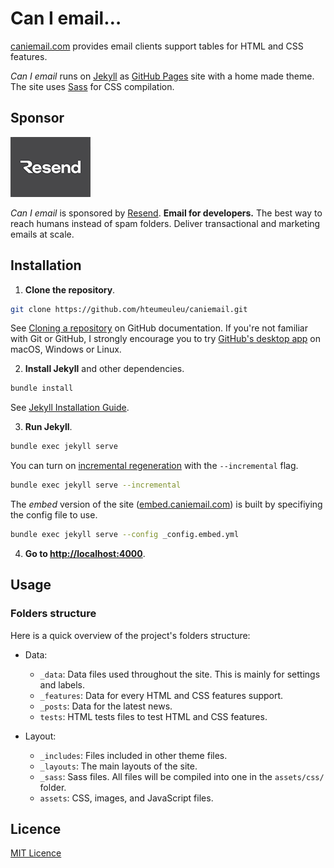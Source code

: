 # Can I email…

[caniemail.com](https://www.caniemail.com) provides email clients support tables for HTML and CSS features.

_Can I email_ runs on [Jekyll](https://jekyllrb.com/docs/) as [GitHub Pages](https://docs.github.com/en/free-pro-team@latest/github/working-with-github-pages) site with a home made theme. The site uses [Sass](https://sass-lang.com/) for CSS compilation.

## Sponsor

![Resend](/assets/images/sponsor-readme.png)

_Can I email_ is sponsored by [Resend](https://go.resend.com/caniemail). **Email for developers.** The best way to reach humans instead of spam folders. Deliver transactional and marketing emails at scale.

## Installation

1. **Clone the repository**.

```sh
git clone https://github.com/hteumeuleu/caniemail.git
```

See [Cloning a repository](https://help.github.com/en/articles/cloning-a-repository) on GitHub documentation. If you're not familiar with Git or GitHub, I strongly encourage you to try [GitHub's desktop app](https://desktop.github.com/) on macOS, Windows or Linux.

2. **Install Jekyll** and other dependencies.

```sh
bundle install
```

See [Jekyll Installation Guide](https://jekyllrb.com/docs/installation/).

3. **Run Jekyll**.

```sh
bundle exec jekyll serve
```

You can turn on [incremental regeneration](https://jekyllrb.com/docs/configuration/incremental-regeneration/) with the `--incremental` flag.

```sh
bundle exec jekyll serve --incremental
```

The _embed_ version of the site ([embed.caniemail.com](https://embed.caniemail.com)) is built by specifiying the config file to use.

```sh
bundle exec jekyll serve --config _config.embed.yml
```

4. **Go to [http://localhost:4000](http://localhost:4000)**.



## Usage

### Folders structure

Here is a quick overview of the project's folders structure:

* Data:

    - `_data`: Data files used throughout the site. This is mainly for settings and labels.
    - `_features`: Data for every HTML and CSS features support.
    - `_posts`: Data for the latest news.
    - `tests`: HTML tests files to test HTML and CSS features.

* Layout:

    - `_includes`: Files included in other theme files.
    - `_layouts`: The main layouts of the site.
    - `_sass`: Sass files. All files will be compiled into one in the `assets/css/` folder.
    - `assets`: CSS, images, and JavaScript files.


## Licence

[MIT Licence](https://github.com/hteumeuleu/caniemail/blob/master/LICENSE)

